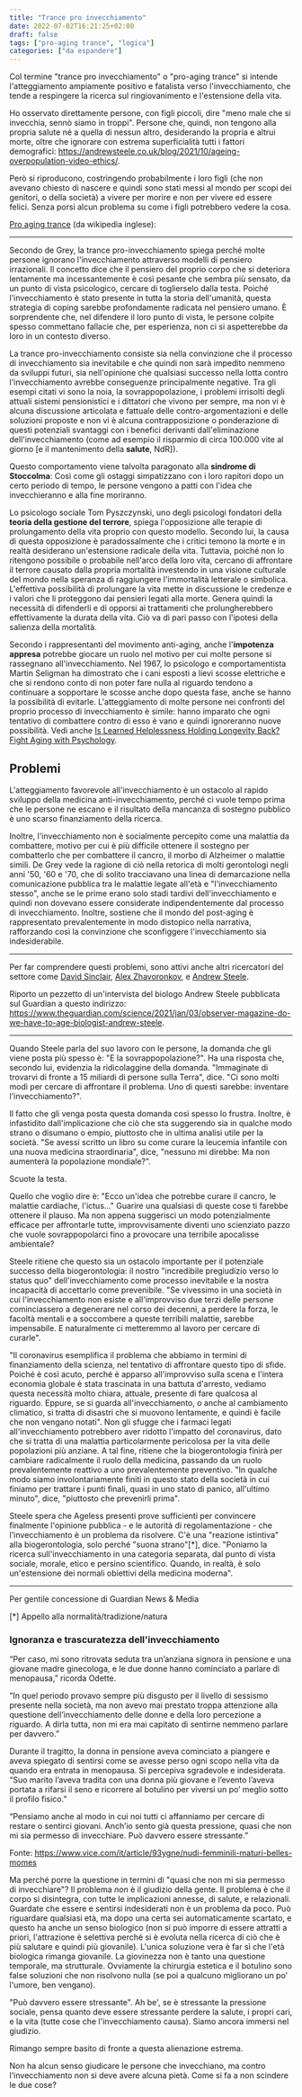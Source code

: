 ```yaml
---
title: "Trance pro invecchiamento"
date: 2022-07-02T16:21:25+02:00
draft: false
tags: ["pro-aging trance", "logica"]
categories: ["da espandere"]
---
```


Col termine "trance pro invecchiamento" o "pro-aging trance" si intende l'atteggiamento ampiamente positivo e fatalista verso l'invecchiamento, che tende a respingere la ricerca sul ringiovanimento e l'estensione della vita.

Ho osservato direttamente persone, con figli piccoli, dire "meno male che si invecchia, sennò siamo in troppi". Persone che, quindi, non tengono alla propria salute né a quella di nessun altro, desiderando la propria e altrui morte, oltre che ignorare con estrema superficialità tutti i fattori demografici: https://andrewsteele.co.uk/blog/2021/10/ageing-overpopulation-video-ethics/.

Però si riproducono, costringendo probabilmente i loro figli (che non avevano chiesto di nascere e quindi sono stati messi al mondo per scopi dei genitori, o della società) a vivere per morire e non per vivere ed essere felici. Senza porsi alcun problema su come i figli potrebbero vedere la cosa.

[Pro aging trance](https://en.wikipedia.org/w/index.php?title=Pro-aging_trance&oldid=1098525170) (da wikipedia inglese):

---

Secondo de Grey, la trance pro-invecchiamento spiega perché molte persone ignorano l'invecchiamento attraverso modelli di pensiero irrazionali. Il concetto dice che il pensiero del proprio corpo che si deteriora lentamente ma incessantemente è così pesante che sembra più sensato, da un punto di vista psicologico, cercare di toglierselo dalla testa. Poiché l'invecchiamento è stato presente in tutta la storia dell'umanità, questa strategia di coping sarebbe profondamente radicata nel pensiero umano. È sorprendente che, nel difendere il loro punto di vista, le persone colpite spesso commettano fallacie che, per esperienza, non ci si aspetterebbe da loro in un contesto diverso.

La trance pro-invecchiamento consiste sia nella convinzione che il processo di invecchiamento sia inevitabile e che quindi non sarà impedito nemmeno da sviluppi futuri, sia nell'opinione che qualsiasi successo nella lotta contro l'invecchiamento avrebbe conseguenze principalmente negative. Tra gli esempi citati vi sono la noia, la sovrappopolazione, i problemi irrisolti degli attuali sistemi pensionistici e i dittatori che vivono per sempre, ma non vi è alcuna discussione articolata e fattuale delle contro-argomentazioni e delle soluzioni proposte e non vi è alcuna contrapposizione o ponderazione di questi potenziali svantaggi con i benefici derivanti dall'eliminazione dell'invecchiamento (come ad esempio il risparmio di circa 100.000 vite al giorno [e il mantenimento della **salute**, NdR]).

Questo comportamento viene talvolta paragonato alla **sindrome di Stoccolma**: Così come gli ostaggi simpatizzano con i loro rapitori dopo un certo periodo di tempo, le persone vengono a patti con l'idea che invecchieranno e alla fine moriranno.

Lo psicologo sociale Tom Pyszczynski, uno degli psicologi fondatori della **teoria della gestione del terrore**, spiega l'opposizione alle terapie di prolungamento della vita proprio con questo modello. Secondo lui, la causa di questa opposizione è paradossalmente che i critici temono la morte e in realtà desiderano un'estensione radicale della vita. Tuttavia, poiché non lo ritengono possibile o probabile nell'arco della loro vita, cercano di affrontare il terrore causato dalla propria mortalità investendo in una visione culturale del mondo nella speranza di raggiungere l'immortalità letterale o simbolica. L'effettiva possibilità di prolungare la vita mette in discussione le credenze e i valori che li proteggono dai pensieri legati alla morte. Genera quindi la necessità di difenderli e di opporsi ai trattamenti che prolungherebbero effettivamente la durata della vita. Ciò va di pari passo con l'ipotesi della salienza della mortalità.

Secondo i rappresentanti del movimento anti-aging, anche l'**impotenza appresa** potrebbe giocare un ruolo nel motivo per cui molte persone si rassegnano all'invecchiamento. Nel 1967, lo psicologo e comportamentista Martin Seligman ha dimostrato che i cani esposti a lievi scosse elettriche e che si rendono conto di non poter fare nulla al riguardo tendono a continuare a sopportare le scosse anche dopo questa fase, anche se hanno la possibilità di evitarle. L'atteggiamento di molte persone nei confronti del proprio processo di invecchiamento è simile: hanno imparato che ogni tentativo di combattere contro di esso è vano e quindi ignoreranno nuove possibilità. Vedi anche [Is Learned Helplessness Holding Longevity Back? Fight Aging with Psychology](https://youtu.be/urvf3oersFA).

## Problemi

L'atteggiamento favorevole all'invecchiamento è un ostacolo al rapido sviluppo della medicina anti-invecchiamento, perché ci vuole tempo prima che le persone ne escano e il risultato della mancanza di sostegno pubblico è uno scarso finanziamento della ricerca.

Inoltre, l'invecchiamento non è socialmente percepito come una malattia da combattere, motivo per cui è più difficile ottenere il sostegno per combatterlo che per combattere il cancro, il morbo di Alzheimer o malattie simili. De Grey vede la ragione di ciò nella retorica di molti gerontologi negli anni '50, '60 e '70, che di solito tracciavano una linea di demarcazione nella comunicazione pubblica tra le malattie legate all'età e "l'invecchiamento stesso", anche se le prime erano solo stadi tardivi dell'invecchiamento e quindi non dovevano essere considerate indipendentemente dal processo di invecchiamento. Inoltre, sostiene che il mondo del post-aging è rappresentato prevalentemente in modo distopico nella narrativa, rafforzando così la convinzione che sconfiggere l'invecchiamento sia indesiderabile.

---

Per far comprendere questi problemi, sono attivi anche altri ricercatori del settore come [David Sinclair](https://en.wikipedia.org/wiki/David_A._Sinclair), [Alex Zhavoronkov](https://scholar.google.com/citations?user=8Icccp0AAAAJ&hl=en), e [Andrew Steele](https://corriereinnovazione.corriere.it/cards/segreto-dell-eterna-gioventu-biologo-andrew-steele-invecchiare-buona-salute/senilita-malattia-che-puo-essere-curata.shtml).

Riporto un pezzetto di un'intervista del biologo Andrew Steele pubblicata sul Guardian a questo indirizzo: https://www.theguardian.com/science/2021/jan/03/observer-magazine-do-we-have-to-age-biologist-andrew-steele.

---
Quando Steele parla del suo lavoro con le persone, la domanda che gli viene posta più spesso è: "E la sovrappopolazione?". Ha una risposta che, secondo lui, evidenzia la ridicolaggine della domanda. "Immaginate di trovarvi di fronte a 15 miliardi di persone sulla Terra", dice. "Ci sono molti modi per cercare di affrontare il problema. Uno di questi sarebbe: inventare l'invecchiamento?".

Il fatto che gli venga posta questa domanda così spesso lo frustra. Inoltre, è infastidito dall'implicazione che ciò che sta suggerendo sia in qualche modo strano o disumano o empio, piuttosto che in ultima analisi utile per la società. "Se avessi scritto un libro su come curare la leucemia infantile con una nuova medicina straordinaria", dice, "nessuno mi direbbe: Ma non aumenterà la popolazione mondiale?".

Scuote la testa.

Quello che voglio dire è: "Ecco un'idea che potrebbe curare il cancro, le malattie cardiache, l'ictus..." Guarire una qualsiasi di queste cose ti farebbe ottenere il plauso. Ma non appena suggerisci un modo potenzialmente efficace per affrontarle tutte, improvvisamente diventi uno scienziato pazzo che vuole sovrappopolarci fino a provocare una terribile apocalisse ambientale?

Steele ritiene che questo sia un ostacolo importante per il potenziale successo della biogerontologia: il nostro "incredibile pregiudizio verso lo status quo" dell'invecchiamento come processo inevitabile e la nostra incapacità di accettarlo come prevenibile. "Se vivessimo in una società in cui l'invecchiamento non esiste e all'improvviso due terzi delle persone cominciassero a degenerare nel corso dei decenni, a perdere la forza, le facoltà mentali e a soccombere a queste terribili malattie, sarebbe impensabile. E naturalmente ci metteremmo al lavoro per cercare di curarle".

"Il coronavirus esemplifica il problema che abbiamo in termini di finanziamento della scienza, nel tentativo di affrontare questo tipo di sfide. Poiché è così acuto, perché è apparso all'improvviso sulla scena e l'intera economia globale è stata trascinata in una battuta d'arresto, vediamo questa necessità molto chiara, attuale, presente di fare qualcosa al riguardo. Eppure, se si guarda all'invecchiamento, o anche al cambiamento climatico, si tratta di disastri che si muovono lentamente, e quindi è facile che non vengano notati". Non gli sfugge che i farmaci legati all'invecchiamento potrebbero aver ridotto l'impatto del coronavirus, dato che si tratta di una malattia particolarmente pericolosa per la vita delle popolazioni più anziane. A tal fine, ritiene che la biogerontologia finirà per cambiare radicalmente il ruolo della medicina, passando da un ruolo prevalentemente reattivo a uno prevalentemente preventivo. "In qualche modo siamo involontariamente finiti in questo stato della società in cui finiamo per trattare i punti finali, quasi in uno stato di panico, all'ultimo minuto", dice, "piuttosto che prevenirli prima".

Steele spera che Ageless presenti prove sufficienti per convincere finalmente l'opinione pubblica - e le autorità di regolamentazione - che l'invecchiamento è un problema da risolvere. C'è una "reazione istintiva" alla biogerontologia, solo perché "suona strano"[\*], dice. "Poniamo la ricerca sull'invecchiamento in una categoria separata, dal punto di vista sociale, morale, etico e persino scientifico. Quando, in realtà, è solo un'estensione dei normali obiettivi della medicina moderna".

---

Per gentile concessione di Guardian News & Media

[\*] Appello alla normalità/tradizione/natura

### Ignoranza e trascuratezza dell'invecchiamento

“Per caso, mi sono ritrovata seduta tra un’anziana signora in pensione e una giovane madre ginecologa, e le due donne hanno cominciato a parlare di menopausa,” ricorda Odette.

“In quel periodo provavo sempre più disgusto per il livello di sessismo presente nella società, ma non avevo mai prestato troppa attenzione alla questione dell’invecchiamento delle donne e della loro percezione a riguardo. A dirla tutta, non mi era mai capitato di sentirne nemmeno parlare per davvero.”

Durante il tragitto, la donna in pensione aveva cominciato a piangere e aveva spiegato di sentirsi come se avesse perso ogni scopo nella vita da quando era entrata in menopausa. Si percepiva sgradevole e indesiderata. “Suo marito l’aveva tradita con una donna più giovane e l’evento l’aveva portata a rifarsi il seno e ricorrere al botulino per viversi un po’ meglio sotto il profilo fisico.”

“Pensiamo anche al modo in cui noi tutti ci affanniamo per cercare di restare o sentirci giovani. Anch’io sento già questa pressione, quasi che non mi sia permesso di invecchiare. Può davvero essere stressante.”

Fonte: https://www.vice.com/it/article/93ygne/nudi-femminili-maturi-belles-momes

Ma perché porre la questione in termini di "quasi che non mi sia permesso di invecchiare"? Il problema *non* è il giudizio della gente. Il problema è che il corpo si disintegra, con tutte le implicazioni annesse, di salute, e relazionali. Guardate che essere e sentirsi indesiderati non è un problema da poco. Può riguardare qualsiasi età, ma dopo una certa sei automaticamente scartato, e questo ha anche un senso biologico (non si può imporre di essere attratti a priori, l'attrazione è selettiva perché si è evoluta nella ricerca di ciò che è più salutare e quindi più giovanile). L'unica soluzione vera è far sì che l'età biologica rimanga giovanile. La giovinezza non è tanto una questione temporale, ma strutturale. Ovviamente la chirurgia estetica e il botulino sono false soluzioni che non risolvono nulla (se poi a qualcuno migliorano un po' l'umore, ben vengano).

"Può davvero essere stressante". Ah be', se è stressante la pressione sociale, pensa quanto deve essere stressante perdere la salute, i propri cari, e la vita (tutte cose che l'invecchiamento causa). Siamo ancora immersi nel giudizio.

Rimango sempre basito di fronte a questa alienazione estrema.

Non ha alcun senso giudicare le persone che invecchiano, ma contro l'invecchiamento non si deve avere alcuna pietà. Come si fa a non scindere le due cose?
